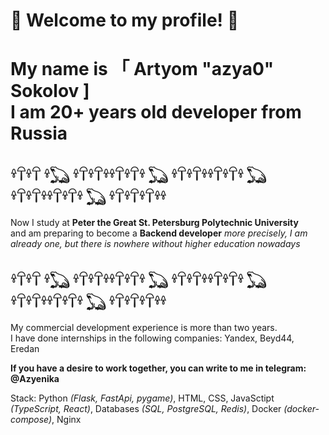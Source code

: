 # 💚 Welcome to my profile! 🐸

# My name is 「 Artyom "azya0" Sokolov ] <br> I am 20+ years old developer from Russia 

## 𓍊𓋼𓍊𓋼 𓍊𓆏 𓍊𓋼𓍊𓋼𓍊𓍊𓋼𓍊𓋼𓍊 𓆏 𓍊𓋼𓍊𓋼𓍊𓍊𓋼𓍊𓋼𓍊 𓆏 𓍊𓋼𓍊𓋼𓍊𓍊𓋼𓍊𓋼𓍊 𓆏 𓍊𓋼𓍊𓋼𓍊𓋼𓍊𓍊 <br>
Now I study at **Peter the Great St. Petersburg Polytechnic University** <br> and am preparing to become a **Backend developer**
*more precisely, I am already one, but there is nowhere without higher education nowadays*

## 𓍊𓋼𓍊𓋼 𓍊𓆏 𓍊𓋼𓍊𓋼𓍊𓍊𓋼𓍊𓋼𓍊 𓆏 𓍊𓋼𓍊𓋼𓍊𓍊𓋼𓍊𓋼𓍊 𓆏 𓍊𓋼𓍊𓋼𓍊𓍊𓋼𓍊𓋼𓍊 𓆏 𓍊𓋼𓍊𓋼𓍊𓋼𓍊𓍊 <br> 
My commercial development experience is more than two years. <br> I have done internships in the following companies: Yandex, Beyd44, Eredan

**If you have a desire to work together, you can write to me in telegram: @Azyenika**

Stack: Python *(Flask, FastApi, pygame)*, HTML, CSS, JavaSctipt *(TypeScript, React)*, Databases *(SQL, PostgreSQL, Redis)*, Docker *(docker-compose)*, Nginx
